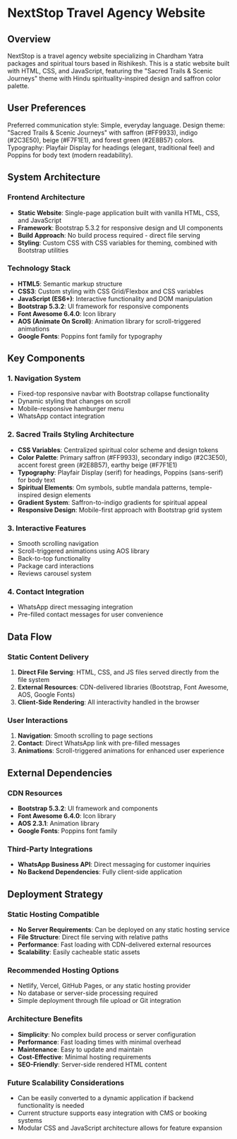 # NextStop Travel Agency Website

## Overview

NextStop is a travel agency website specializing in Chardham Yatra packages and spiritual tours based in Rishikesh. This is a static website built with HTML, CSS, and JavaScript, featuring the "Sacred Trails & Scenic Journeys" theme with Hindu spirituality-inspired design and saffron color palette.

## User Preferences

Preferred communication style: Simple, everyday language.
Design theme: "Sacred Trails & Scenic Journeys" with saffron (#FF9933), indigo (#2C3E50), beige (#F7F1E1), and forest green (#2E8B57) colors.
Typography: Playfair Display for headings (elegant, traditional feel) and Poppins for body text (modern readability).

## System Architecture

### Frontend Architecture
- **Static Website**: Single-page application built with vanilla HTML, CSS, and JavaScript
- **Framework**: Bootstrap 5.3.2 for responsive design and UI components
- **Build Approach**: No build process required - direct file serving
- **Styling**: Custom CSS with CSS variables for theming, combined with Bootstrap utilities

### Technology Stack
- **HTML5**: Semantic markup structure
- **CSS3**: Custom styling with CSS Grid/Flexbox and CSS variables
- **JavaScript (ES6+)**: Interactive functionality and DOM manipulation
- **Bootstrap 5.3.2**: UI framework for responsive components
- **Font Awesome 6.4.0**: Icon library
- **AOS (Animate On Scroll)**: Animation library for scroll-triggered animations
- **Google Fonts**: Poppins font family for typography

## Key Components

### 1. Navigation System
- Fixed-top responsive navbar with Bootstrap collapse functionality
- Dynamic styling that changes on scroll
- Mobile-responsive hamburger menu
- WhatsApp contact integration

### 2. Sacred Trails Styling Architecture
- **CSS Variables**: Centralized spiritual color scheme and design tokens
- **Color Palette**: Primary saffron (#FF9933), secondary indigo (#2C3E50), accent forest green (#2E8B57), earthy beige (#F7F1E1)
- **Typography**: Playfair Display (serif) for headings, Poppins (sans-serif) for body text
- **Spiritual Elements**: Om symbols, subtle mandala patterns, temple-inspired design elements
- **Gradient System**: Saffron-to-indigo gradients for spiritual appeal
- **Responsive Design**: Mobile-first approach with Bootstrap grid system

### 3. Interactive Features
- Smooth scrolling navigation
- Scroll-triggered animations using AOS library
- Back-to-top functionality
- Package card interactions
- Reviews carousel system

### 4. Contact Integration
- WhatsApp direct messaging integration
- Pre-filled contact messages for user convenience

## Data Flow

### Static Content Delivery
1. **Direct File Serving**: HTML, CSS, and JS files served directly from the file system
2. **External Resources**: CDN-delivered libraries (Bootstrap, Font Awesome, AOS, Google Fonts)
3. **Client-Side Rendering**: All interactivity handled in the browser

### User Interactions
1. **Navigation**: Smooth scrolling to page sections
2. **Contact**: Direct WhatsApp link with pre-filled messages
3. **Animations**: Scroll-triggered animations for enhanced user experience

## External Dependencies

### CDN Resources
- **Bootstrap 5.3.2**: UI framework and components
- **Font Awesome 6.4.0**: Icon library
- **AOS 2.3.1**: Animation library
- **Google Fonts**: Poppins font family

### Third-Party Integrations
- **WhatsApp Business API**: Direct messaging for customer inquiries
- **No Backend Dependencies**: Fully client-side application

## Deployment Strategy

### Static Hosting Compatible
- **No Server Requirements**: Can be deployed on any static hosting service
- **File Structure**: Direct file serving with relative paths
- **Performance**: Fast loading with CDN-delivered external resources
- **Scalability**: Easily cacheable static assets

### Recommended Hosting Options
- Netlify, Vercel, GitHub Pages, or any static hosting provider
- No database or server-side processing required
- Simple deployment through file upload or Git integration

### Architecture Benefits
- **Simplicity**: No complex build process or server configuration
- **Performance**: Fast loading times with minimal overhead
- **Maintenance**: Easy to update and maintain
- **Cost-Effective**: Minimal hosting requirements
- **SEO-Friendly**: Server-side rendered HTML content

### Future Scalability Considerations
- Can be easily converted to a dynamic application if backend functionality is needed
- Current structure supports easy integration with CMS or booking systems
- Modular CSS and JavaScript architecture allows for feature expansion